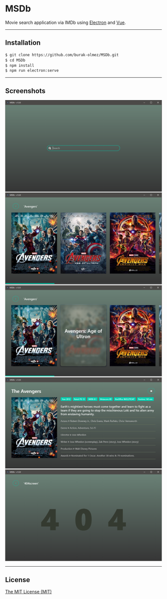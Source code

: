 # MSDb
Movie search application via IMDb using [Electron](https://github.com/electron/electron) and [Vue](https://github.com/vuejs/vue).

---

## Installation 
```bash
$ git clone https://github.com/burak-olmez/MSDb.git
$ cd MSDb
$ npm install
$ npm run electron:serve
```

---

## Screenshots
<img src="./screenshots/screen1.png" />
<img src="./screenshots/screen2.png" />
<img src="./screenshots/screen3.png" />
<img src="./screenshots/screen4.png" />
<img src="./screenshots/screen5.png" />

---

## License
[The MIT License (MIT)](./LICENSE)
